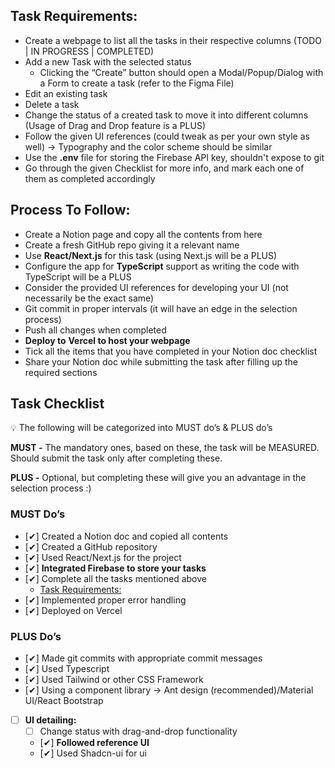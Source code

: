 ## Task Requirements:

- Create a webpage to list all the tasks in their respective columns (TODO | IN PROGRESS | COMPLETED)
- Add a new Task with the selected status
    - Clicking the “Create” button should open a Modal/Popup/Dialog with a Form to create a task (refer to the Figma File)
- Edit an existing task
- Delete a task
- Change the status of a created task to move it into different columns (Usage of Drag and Drop feature is a PLUS)
- Follow the given UI references (could tweak as per your own style as well) → Typography and the color scheme should be similar
- Use the **.env** file for storing the Firebase API key, shouldn't expose to git
- Go through the given Checklist for more info, and mark each one of them as completed accordingly

## Process To Follow:

- Create a Notion page and copy all the contents from here
- Create a fresh GitHub repo giving it a relevant name
- Use **React/Next.js** for this task (using Next.js will be a PLUS)
- Configure the app for **TypeScript** support as writing the code with TypeScript will be a PLUS
- Consider the provided UI references for developing your UI (not necessarily be the exact same)
- Git commit in proper intervals (it will have an edge in the selection process)
- Push all changes when completed
- **Deploy to** **Vercel to host your webpage**
- Tick all the items that you have completed in your Notion doc checklist
- Share your Notion doc while submitting the task after filling up the required sections

## Task Checklist

<aside>
💡 The following will be categorized into MUST do’s & PLUS do’s

**MUST -** The mandatory ones, based on these, the task will be MEASURED. Should submit the task only after completing these.

**PLUS  -** Optional, but completing these will give you an advantage in the selection process :)

</aside>

### MUST Do’s

- [✔]  Created a Notion doc and copied all contents
- [✔]  Created a GitHub repository
- [✔]  Used React/Next.js for the project
- [✔]  **Integrated Firebase to store your tasks**
- [✔]  Complete all the tasks mentioned above
    - [Task Requirements:](https://www.notion.so/Getting-Started-6c621484a3b147e1b9db62d66c69d480)
- [✔]  Implemented proper error handling
- [✔]  Deployed on Vercel

### PLUS Do’s

- [✔]  Made git commits with appropriate commit messages
- [✔]  Used Typescript
- [✔]  Used Tailwind or other CSS Framework
- [✔]  Using a component library → Ant design (recommended)/Material UI/React Bootstrap
- [ ]  **UI detailing:**
    - [ ]  Change status with drag-and-drop functionality
    - [✔]  **Followed reference UI**
    - [✔] Used Shadcn-ui for ui
